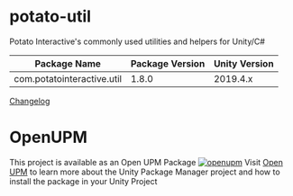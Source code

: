 # potato-util
Potato Interactive's commonly used utilities and helpers for Unity/C#

| Package Name | Package Version | Unity Version |
|-----|-----|-----|
| com.potatointeractive.util | 1.8.0 | 2019.4.x |

[Changelog](CHANGELOG.md)

# OpenUPM
This project is available as an Open UPM Package
[![openupm](https://img.shields.io/npm/v/com.potatointeractive.util?label=openupm&registry_uri=https://package.openupm.com)](https://openupm.com/packages/com.potatointeractive.util/)
Visit [Open UPM](https://openupm.com) to learn more about the Unity Package Manager project and how to install the package in your Unity Project
